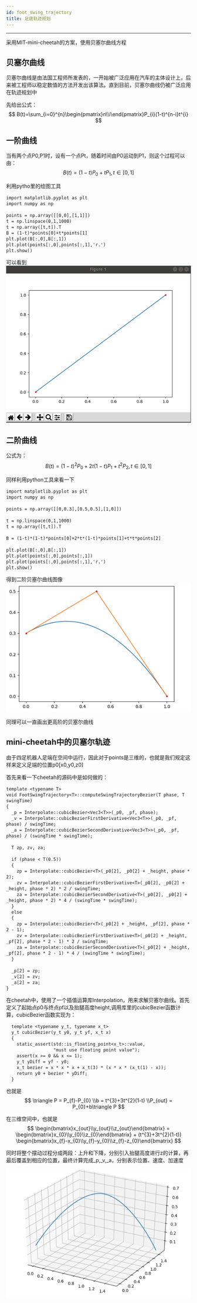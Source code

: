 ```yaml
---
id: foot_swing_trajectory
title: 足底轨迹规划
---
```


---
采用MIT-mini-cheetah的方案，使用贝塞尔曲线方程

## 贝塞尔曲线
贝塞尔曲线是由法国工程师所发表的，一开始被广泛应用在汽车的主体设计上，后来被工程师以稳定数值的方法开发出该算法。直到目前，贝塞尔曲线仍被广泛应用在轨迹规划中

先给出公式：
$$
B(t)=\sum_{i=0}^{n}\begin{pmatrix}n\\i\end{pmatrix}P_{i}(1-t)^{n-i}t^{i}
$$

## 一阶曲线
当有两个点P0,P1时，设有一个点Pt，随着时间由P0运动到P1，则这个过程可以由：  
$$B(t)=(1-t)P_{0}+tP_{1},t\in [0,1]$$

利用pytho里的绘图工具
```
import matplotlib.pyplot as plt
import numpy as np

points = np.array([[0,0],[1,1]])
t = np.linspace(0,1,1000)
t = np.array([t,t]).T
B = (1-t)*points[0]+t*points[1]
plt.plot(B[:,0],B[:,1])
plt.plot(points[:,0],points[:,1],'r.')
plt.show()

```
可以看到
![avatar](../img/quadruped-sim/5.png)

## 二阶曲线
公式为：
$$
B(t)=(1-t)^{2} P_{0}+2t(1-t)P_{1}+t^{2}P_{2},t\in [0,1]
$$

同样利用python工具来看一下
```
import matplotlib.pyplot as plt
import numpy as np

points = np.array([[0,0.3],[0.5,0.5],[1,0]])

t = np.linspace(0,1,1000)
t = np.array([t,t]).T

B = (1-t)*(1-t)*points[0]+2*t*(1-t)*points[1]+t*t*points[2]

plt.plot(B[:,0],B[:,1])
plt.plot(points[:,0],points[:,1])
plt.plot(points[:,0],points[:,1],'r.')
plt.show()

```

得到二阶贝塞尔曲线图像
![avatar](../img/quadruped-sim/6.png)

同理可以一直画出更高阶的贝塞尔曲线

## mini-cheetah中的贝塞尔轨迹
由于四足机器人足端在空间中运行，因此对于points是三维的，也就是我们规定这样来定义足端的位置p0[x0,y0,z0]

首先来看一下cheetah的源码中是如何做的：
```
template <typename T>
void FootSwingTrajectory<T>::computeSwingTrajectoryBezier(T phase, T swingTime)
{
  _p = Interpolate::cubicBezier<Vec3<T>>(_p0, _pf, phase);
  _v = Interpolate::cubicBezierFirstDerivative<Vec3<T>>(_p0, _pf, phase) / swingTime;
  _a = Interpolate::cubicBezierSecondDerivative<Vec3<T>>(_p0, _pf, phase) / (swingTime * swingTime);

  T zp, zv, za;

  if (phase < T(0.5))
  {
    zp = Interpolate::cubicBezier<T>(_p0[2], _p0[2] + _height, phase * 2);
    zv = Interpolate::cubicBezierFirstDerivative<T>(_p0[2], _p0[2] + _height, phase * 2) * 2 / swingTime;
    za = Interpolate::cubicBezierSecondDerivative<T>(_p0[2], _p0[2] + _height, phase * 2) * 4 / (swingTime * swingTime);
  }
  else
  {
    zp = Interpolate::cubicBezier<T>(_p0[2] + _height, _pf[2], phase * 2 - 1);
    zv = Interpolate::cubicBezierFirstDerivative<T>(_p0[2] + _height, _pf[2], phase * 2 - 1) * 2 / swingTime;
    za = Interpolate::cubicBezierSecondDerivative<T>(_p0[2] + _height, _pf[2], phase * 2 - 1) * 4 / (swingTime * swingTime);
  }

  _p[2] = zp;
  _v[2] = zv;
  _a[2] = za;
}
```

在cheetah中，使用了一个插值运算库Interpolation，用来求解贝塞尔曲线。首先定义了起始点p0与终点pf以及抬腿高度height,调用库里的cubicBezier函数计算，cubicBezier函数实现为：
```
  template <typename y_t, typename x_t>
  y_t cubicBezier(y_t y0, y_t yf, x_t x)
  {
    static_assert(std::is_floating_point<x_t>::value,
                  "must use floating point value");
    assert(x >= 0 && x <= 1);
    y_t yDiff = yf - y0;
    x_t bezier = x * x * x + x_t(3) * (x * x * (x_t(1) - x));
    return y0 + bezier * yDiff;
  }
```
也就是
$$
\triangle P = P_{f}-P_{0} 
\\b = t^{3}+3t^{2}(1-t)
\\P_{out} = P_{0}+b\triangle P
$$

在三维空间中，也就是
$$
\begin{bmatrix}x_{out}\\y_{out}\\z_{out}\end{bmatrix} = \begin{bmatrix}x_{0}\\y_{0}\\z_{0}\end{bmatrix} + (t^{3}+3t^{2}(1-t)) \begin{bmatrix}x_{f}-x_{0}\\y_{f}-y_{0}\\z_{f}-z_{0}\end{bmatrix}
$$

同时将整个摆动过程分成两段：上升和下降，分别引入抬腿高度进行z的计算，再最后覆盖到相应的位置，最终计算完成_p,_v,_a，分别表示位置、速度、加速度

![avatar](../img/quadruped-sim/7.png)